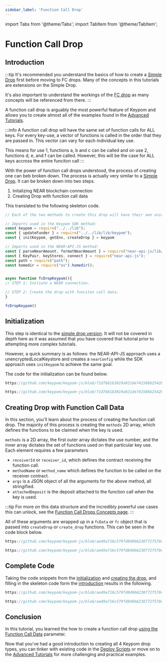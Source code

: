 ```yaml
---
sidebar_label: 'Function Call Drop'
---
```

import Tabs from '@theme/Tabs';
import TabItem from '@theme/TabItem';

# Function Call Drop
## Introduction
:::tip
It's recommended you understand the basics of how to create a [Simple Drop](simple-drops.md) first before moving to FC drops. Many of the concepts in this tutorials are extensions on the Simple Drop. 

It's also important to understand the workings of the [FC drop](../../Concepts/Keypom%20Protocol/Github%20Readme/Types%20of%20Drops/fcdrops.md) as many concepts will be referenced from there.
:::

A function call drop is arguably the most powerful feature of Keypom and allows you to create almost all of the examples found in the [Advanced Tutorials](../Advanced/ticketing/concept.md).

:::info
A function call drop will have the same set of function calls for ALL keys. For every key-use, a vector of functions is called in the order that they are passed in. This vector can vary for each individual key use.

This means for use 1, functions a, b and c can be called and on use 2, functions d, e, and f can be called. However, this will be the case for ALL keys accross the entire funciton call
:::

With the power of function call drops understood, the process of creating one can beb broken down. The process is actually very similar to a [Simple Drop](simple-drops.md). It can be broken down into two steps.  

1) Initalizing NEAR blockchain connection  
2) Creating Drop with function call data  

This translated to the following skeleton code. 
``` js
// Each of the two methods to create this drop will have their own unique set of imports

// Imports used in the Keypom SDK method:
const keypom = require("../../lib");
const { updateFunder } = require("../../lib/lib/keypom");
const { initKeypom, getEnv, createDrop } = keypom

// Imports used in the NEAR-API-JS method:
const { parseNearAmount, formatNearAmount } = require("near-api-js/lib/utils/format");
const { KeyPair, keyStores, connect } = require("near-api-js");
const path = require("path");
const homedir = require("os").homedir();


async function fcDropKeypom(){
// STEP 1: Initiate a NEAR connection.

// STEP 2: Create the drop with funciton call data.
}

fcDropKeypom()

```
## Initialization
This step is identical to the [simple drop version](simple-drops.md#initialization). It will not be covered in depth here as it was assumed that you have covered that tutorial prior to attempting more complex tutorials. 

However, a quick summary is as follows: the NEAR-API-JS approach uses a unencryptedLocalKeystore and creates a `nearConfig` while the SDK approach uses `initKeypom` to achieve the same goal. 

The code for the initialization can be found below. 

<Tabs>
<TabItem value="KPJS" label="🔑Keypom-JS SDK">

```js reference
https://github.com/keypom/keypom-js/blob/71d7b81b3819a921de741586b2542bf5fa9e4873/docs-examples/keypom-js-sdk/simple-example.js#L6-L14
```

</TabItem>
<TabItem value="NRJS" label="💻NEAR-API-JS">

```js reference
https://github.com/keypom/keypom-js/blob/71d7b81b3819a921de741586b2542bf5fa9e4873/docs-examples/near-api-js/simple-near-example.js#L8-L25

```

</TabItem>
</Tabs>

## Creating Drop with Function Call Data
In this section, you'll learn about the process of creating the function call drop. The majority of this process is creating the `methods` 2D array, which defines the functions to be claimed when the key is used. 

`methods` is a 2D array, the first outer array dictates the use number, and the inner array dictates the set of functions used on that particular key use. Each element requires a few parameters  

- `receiverId` or `receiver_id`, which defines the contract receiving the function call.  
- `methodName` or `method_name` which defines the function to be called on the receiver contract.  
- `args` is a JSON object of all the arguments for the above method, all stringified.  
- `attachedDeposit` is the deposit attached to the function call when the key is used.  

:::tip
For more on this data structure and the incredibly powerful use cases this can unlock, see the [Function Call Drops Concepts page](/Concepts/Keypom%20Protocol/Github%20Readme/Types%20of%20Drops/fcdrops.md#key-uses).
:::

All of these arguments are wrapped up in a `fcData` or `fc` object that is passed into `createDrop` or `create_drop` functions. This can be seen in the code block below. 

<Tabs>
<TabItem value="KPJS" label="🔑Keypom-JS SDK">

```js reference
https://github.com/keypom/keypom-js/blob/ae49a716c579fd849b6238772f570db5e636246a/docs-examples/keypom-js-sdk/fc-example.js#L17-L56
```

</TabItem>
<TabItem value="NRJS" label="💻NEAR-API-JS">

```js reference
https://github.com/keypom/keypom-js/blob/ae49a716c579fd849b6238772f570db5e636246a/docs-examples/near-api-js/fc-near-example.js#L6-L58
```

</TabItem>
</Tabs>

## Complete Code
Taking the code snippets from the [initialization](fc-drops.md#initialization) and [creating the drop](fc-drops.md#creating-drop-with-function-call-data), and filling in the skeleton code form the [introduction](fc-drops.md#introduction) results in the following.

<Tabs>
<TabItem value="KPJS" label="🔑Keypom-JS SDK">

```js reference
https://github.com/keypom/keypom-js/blob/ae49a716c579fd849b6238772f570db5e636246a/docs-examples/keypom-js-sdk/fc-example.js#L17-L56
```

</TabItem>
<TabItem value="NRJS" label="💻NEAR-API-JS">

```js reference
https://github.com/keypom/keypom-js/blob/ae49a716c579fd849b6238772f570db5e636246a/docs-examples/near-api-js/fc-near-example.js#L6-L58
```

</TabItem>
</Tabs>

## Conclusion
In this tutorial, you learned the how to create a function call drop [using the Function Call Data](fc-drops.md#creating-drop-with-function-call-data) parameter. 

Now that you've had a good introduction to creating all 4 Keypom drop types, you can tinker with existing code in the [Deploy Scripts](getting-started.md#deploy-scripts) or move on to the [Advanced Tutorials](../Advanced/ticketing/concept.md) for more challenging and practical examples.